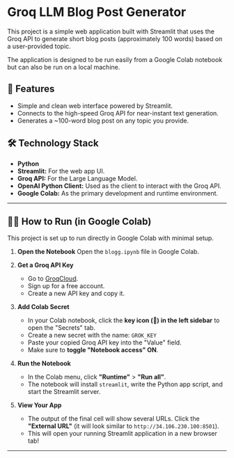 # Groq LLM Blog Post Generator

This project is a simple web application built with Streamlit that uses the Groq API to generate short blog posts (approximately 100 words) based on a user-provided topic.

The application is designed to be run easily from a Google Colab notebook but can also be run on a local machine.


## 🚀 Features

* Simple and clean web interface powered by Streamlit.
* Connects to the high-speed Groq API for near-instant text generation.
* Generates a ~100-word blog post on any topic you provide.

## 🛠️ Technology Stack

* **Python**
* **Streamlit:** For the web app UI.
* **Groq API:** For the Large Language Model.
* **OpenAI Python Client:** Used as the client to interact with the Groq API.
* **Google Colab:** As the primary development and runtime environment.

---

## 🏃‍♂️ How to Run (in Google Colab)

This project is set up to run directly in Google Colab with minimal setup.

1.  **Open the Notebook**
    Open the `blogg.ipynb` file in Google Colab.

2.  **Get a Groq API Key**
    * Go to [GroqCloud](https://console.groq.com/keys).
    * Sign up for a free account.
    * Create a new API key and copy it.

3.  **Add Colab Secret**
    * In your Colab notebook, click the **key icon (🔑) in the left sidebar** to open the "Secrets" tab.
    * Create a new secret with the name: `GROK_KEY`
    * Paste your copied Groq API key into the "Value" field.
    * Make sure to **toggle "Notebook access" ON**.

4.  **Run the Notebook**
    * In the Colab menu, click **"Runtime"** > **"Run all"**.
    * The notebook will install `streamlit`, write the Python app script, and start the Streamlit server.

5.  **View Your App**
    * The output of the final cell will show several URLs. Click the **"External URL"** (it will look similar to `http://34.106.230.100:8501`).
    * This will open your running Streamlit application in a new browser tab!

---
